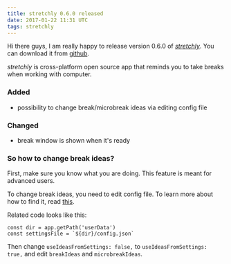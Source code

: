 ```yaml
---
title: stretchly 0.6.0 released
date: 2017-01-22 11:31 UTC
tags: stretchly
---
```


Hi there guys, I am really happy to release version 0.6.0 of [*stretchly*](/stretchly). You can download it from [github](https://github.com/hovancik/stretchly/releases/tag/v0.6.0).

*stretchly* is cross-platform open source app that reminds you to take breaks when working with computer.

### Added
- possibility to change break/microbreak ideas via editing config file

### Changed
- break window is shown when it's ready

### So how to change break ideas?
First, make sure you know what you are doing. This feature is meant for advanced users.  

To change break ideas, you need to edit config file. To learn more about how to find it, read [this](https://github.com/electron/electron/blob/master/docs/api/app.md#appgetpathname).

Related code looks like this:

```
const dir = app.getPath('userData')
const settingsFile = `${dir}/config.json`
```

Then change `useIdeasFromSettings: false,` to `useIdeasFromSettings: true,` and edit `breakIdeas` and `microbreakIdeas`.
